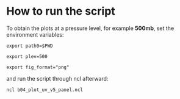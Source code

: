 # How to run the script

To obtain the plots at a pressure level, for example **500mb**,
set the environment variables:

`export path0=$PWD`

`export plev=500`

`export fig_format="png"`

and run the script through ncl afterward:

`ncl b04_plot_uv_v5_panel.ncl`
